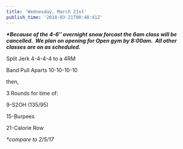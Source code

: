 ```yaml
---
title: 'Wednesday, March 21st'
publish_time: '2018-03-21T00:48:41Z'
---
```


***\*Because of the 4-6″ overnight snow forcast the 6am class will be
cancelled.  We plan on opening for Open gym by 8:00am.  All other
classes are on as scheduled.***

Split Jerk 4-4-4-4 to a 4RM

Band Pull Aparts 10-10-10-10

then,

3 Rounds for time of:

9-S2OH (135/95)

15-Burpees

21-Calorie Row

*\*compare to 2/5/17*
